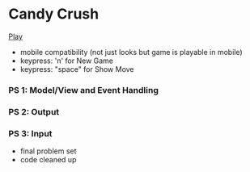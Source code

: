 # Candy Crush
[Play](https://EdDevs.com/candy-crush)
- mobile compatibility (not just looks but game is playable in mobile)
- keypress: 'n' for New Game
- keypress: "space" for Show Move


### PS 1: Model/View and Event Handling

### PS 2: Output

### PS 3: Input
- final problem set
- code cleaned up
